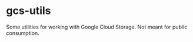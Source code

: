 # gcs-utils
Some utilities for working with Google Cloud Storage. Not meant for public consumption.
